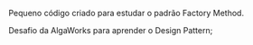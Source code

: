 Pequeno código criado para estudar o padrão Factory Method.

Desafio da AlgaWorks para aprender o Design Pattern;
